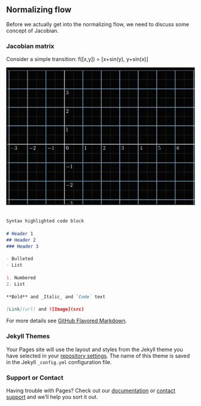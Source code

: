 ## Normalizing flow

Before we actually get into the normalizing flow, we need to discuss some concept of Jacobian.


### Jacobian matrix

Consider a simple transition:
f([x,y]) = [x+sin(y), y+sin(x)]


![Image](images/v2-d6e7e48f04af2bd44ea56acf4ad5bd1b_b.gif)

```markdown
 
Syntax highlighted code block

# Header 1
## Header 2
### Header 3

- Bulleted
- List

1. Numbered
2. List

**Bold** and _Italic_ and `Code` text

[Link](url) and ![Image](src)
```

For more details see [GitHub Flavored Markdown](https://guides.github.com/features/mastering-markdown/).

### Jekyll Themes

Your Pages site will use the layout and styles from the Jekyll theme you have selected in your [repository settings](https://github.com/QingheGao/thesis.io/settings). The name of this theme is saved in the Jekyll `_config.yml` configuration file.

### Support or Contact

Having trouble with Pages? Check out our [documentation](https://docs.github.com/categories/github-pages-basics/) or [contact support](https://github.com/contact) and we’ll help you sort it out.
